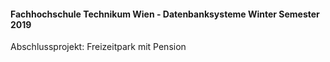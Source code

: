#### Fachhochschule Technikum Wien - Datenbanksysteme Winter Semester 2019 

Abschlussprojekt: Freizeitpark mit Pension
